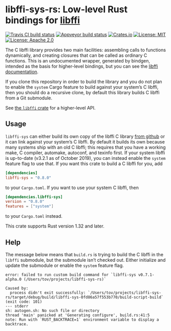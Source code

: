 # libffi-sys-rs: Low-level Rust bindings for [libffi]

[![Travis CI build status](https://travis-ci.org/tov/libffi-sys-rs.svg?branch=master)](https://travis-ci.org/tov/libffi-sys-rs)
[![Appveyor build status](https://ci.appveyor.com/api/projects/status/7jlhe1ahf7vjkcnw/branch/master?svg=true)](https://ci.appveyor.com/project/tov/libffi-sys-rs/branch/master)
[![Crates.io](https://img.shields.io/crates/v/libffi-sys.svg?maxAge=2592000)](https://crates.io/crates/libffi-sys)
[![License: MIT](https://img.shields.io/badge/license-MIT-blue.svg)](LICENSE-MIT)
[![License: Apache 2.0](https://img.shields.io/badge/license-Apache_2.0-blue.svg)](LICENSE-APACHE)

The C libffi library provides two main facilities: assembling calls
to functions dynamically, and creating closures that can be called
as ordinary C functions. This is an undocumented wrapper, generated
by bindgen, intended as the basis for higher-level bindings, but you
can see the [libffi documentation].

If you clone this repository in order to build the library and you do
not plan to enable the `system` Cargo feature to build against your
system’s C libffi, then you should do a recursive clone, by default this
library builds C libffi from a Git submodule.

See [the `libffi` crate] for a higher-level API.

## Usage

`libffi-sys` can either build its own copy of the libffi C library [from
github][libffi github] or it can link against your
system’s C libffi. By default it builds its own because many systems
ship with an old C libffi; this requires that you have a working make,
C compiler, automake, autoconf, and texinfo first. If your system libffi
is up-to-date (v3.2.1 as of October 2019), you can instead enable the
`system` feature flag to use that. If you want this crate to build
a C libffi for you, add

```toml
[dependencies]
libffi-sys = "0.8.0"
```

to your `Cargo.toml`. If you want to use your system C libffi, then

```toml
[dependencies.libffi-sys]
version = "0.8.0"
features = ["system"]
```

to your `Cargo.toml` instead.

This crate supports Rust version 1.32 and later.

## Help

The message below means that `build.rs` is trying to build the C libffi in the
`libffi` submodule, but the submodule isn’t checked out. Either initialize and
update the submodule or enable the `system` feature flag.

```
error: failed to run custom build command for `libffi-sys v0.7.1-alpha.0 (/Users/tov/projects/libffi-sys-rs)`

Caused by:
  process didn't exit successfully: `/Users/tov/projects/libffi-sys-rs/target/debug/build/libffi-sys-0fd86a57f553b770/build-script-build` (exit code: 101)
--- stderr
sh: autogen.sh: No such file or directory
thread 'main' panicked at 'Generating configure', build.rs:41:5
note: Run with `RUST_BACKTRACE=1` environment variable to display a backtrace.
```


[the `libffi` crate]: https://crates.io/crates/libffi/

[libffi]: https://sourceware.org/libffi/

[libffi github]: https://github.com/libffi/libffi

[libffi documentation]: http://www.atmark-techno.com/~yashi/libffi.html

